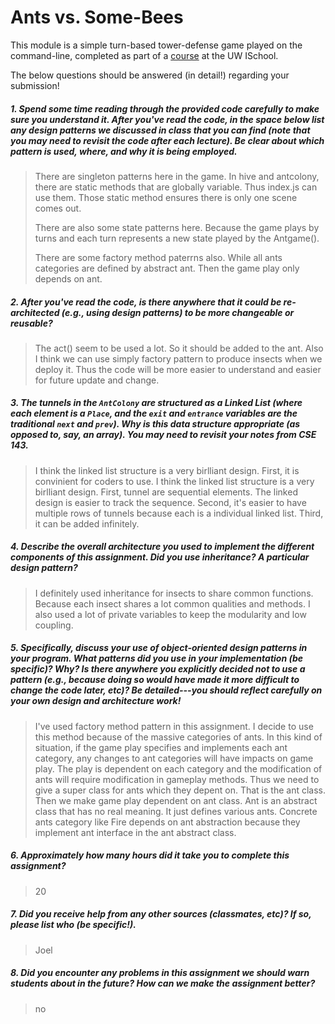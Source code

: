# Ants vs. Some-Bees

This module is a simple turn-based tower-defense game played on the command-line, completed as part of a [course](http://arch-joelross.rhcloud.com/) at the UW ISchool. 

The below questions should be answered (in detail!) regarding your submission!


##### 1. Spend some time reading through the provided code _carefully_ to make sure you understand it. After you've read the code, in the space below list any _design patterns_ we discussed in class that you can find (note that you may need to revisit the code after each lecture). Be clear about which pattern is used, where, and _why it is being employed_.
> There are singleton patterns here in the game. In hive and antcolony, there are static methods that are globally variable. Thus index.js can use them. Those static method ensures there is only one scene comes out. 
> 
> There are also some state patterns here. Because the game plays by turns and each turn represents a new state played by the Antgame().
> 
> There are some factory method paterrns also. While all ants categories are defined by abstract ant. Then the game play only depends on ant. 

##### 2. After you've read the code, is there anywhere that it could be re-architected (e.g., using design patterns) to be more changeable or reusable? 
> The act() seem to be used a lot. So it should be added to the ant. Also I think we can use simply factory pattern to produce insects when we deploy it. Thus the code will be more easier to understand and easier for future update and change. 


##### 3. The tunnels in the `AntColony` are structured as a ___Linked List___ (where each element is a `Place`, and the `exit` and `entrance` variables are the traditional `next` and `prev`). Why is this data structure appropriate (as opposed to, say, an array). _You may need to revisit your notes from CSE 143._
> I think the linked list structure is a very birlliant design. First, it is convinient for coders to use. I think the linked list structure is a very birlliant design. First, tunnel are sequential elements. The linked design is easier to track the sequence. Second, it's easier to have multiple rows of tunnels because each is a individual linked list. Third, it can be added infinitely.


##### 4. Describe the overall architecture you used to implement the different components of this assignment. Did you use inheritance? A particular design pattern?
> I definitely used inheritance for insects to share common functions. Because each insect shares a lot common qualities and methods. I also used a lot of private variables to keep the modularity and low coupling. 

##### 5. Specifically, discuss your use of object-oriented design patterns in your program. What patterns did you use in your implementation (be specific)? Why? Is there anywhere you explicitly decided _not_ to use a pattern (e.g., because doing so would have made it more difficult to change the code later, etc)? Be detailed---you should reflect carefully on your own design and architecture work!
> I've used factory method pattern in this assignment. I decide to use this method because of the massive categories of ants. In this kind of situation, if the game play specifies and implements each ant category, any changes to ant categories will have impacts on game play. The play is dependent on each category and the modification of ants will require modification in gameplay methods. Thus we need to give a super class for ants which they depent on. That is the ant class. Then we make game play dependent on ant class. Ant is an abstract class that has no real meaning. It just defines various ants. Concrete ants category like Fire depends on ant abstraction because they implement ant interface in the ant abstract class. 
> 
> 
##### 6. Approximately how many hours did it take you to complete this assignment? #####
> 20


##### 7. Did you receive help from any other sources (classmates, etc)? If so, please list who (be specific!). #####
> Joel


##### 8. Did you encounter any problems in this assignment we should warn students about in the future? How can we make the assignment better? #####
>no

